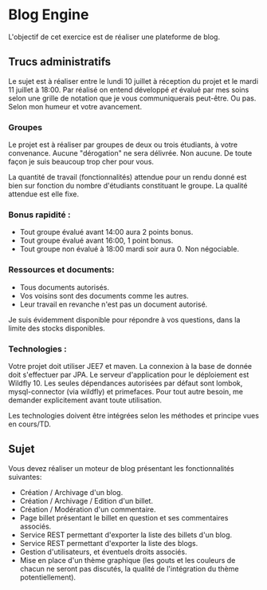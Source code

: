 # Blog Engine

L'objectif de cet exercice est de réaliser une plateforme de blog.

## Trucs administratifs

Le sujet est à réaliser entre le lundi 10 juillet à réception du projet et le mardi 11 juillet à 18:00. Par réalisé on entend développé *et* évalué par mes soins selon une grille de notation que je vous communiquerais peut-être. Ou pas. Selon mon humeur et votre avancement.

### Groupes

Le projet est à réaliser par groupes de deux ou trois étudiants, à votre convenance. Aucune "dérogation" ne sera délivrée. Non aucune. De toute façon je suis beaucoup trop cher pour vous.

La quantité de travail (fonctionnalités) attendue pour un rendu donné est bien sur fonction du nombre d'étudiants constituant le groupe. La qualité attendue est elle fixe.

### Bonus rapidité :

* Tout groupe évalué avant 14:00 aura 2 points bonus.
* Tout groupe évalué avant 16:00, 1 point bonus.
* Tout groupe non évalué à 18:00 mardi soir aura 0. Non négociable.

### Ressources et documents:

* Tous documents autorisés.
* Vos voisins sont des documents comme les autres.
* Leur travail en revanche n'est pas un document autorisé.

Je suis évidemment disponible pour répondre à vos questions, dans la limite des stocks disponibles.


### Technologies :

Votre projet doit utiliser JEE7 et maven. La connexion à la base de donnée doit s'effectuer par JPA. Le serveur d'application pour le déploiement est Wildfly 10.
Les seules dépendances autorisées par défaut sont lombok, mysql-connector (via wildfly) et primefaces. Pour tout autre besoin, me demander explicitement avant toute utilisation.

Les technologies doivent être intégrées selon les méthodes et principe vues en cours/TD.

## Sujet

Vous devez réaliser un moteur de blog présentant les fonctionnalités suivantes:

* Création / Archivage d'un blog.
* Création / Archivage / Edition d'un billet.
* Création / Modération d'un commentaire.
* Page billet présentant le billet en question et ses commentaires associés.
* Service REST permettant d'exporter la liste des billets d'un blog.
* Service REST permettant d'exporter la liste des blogs.
* Gestion d'utilisateurs, et éventuels droits associés.
* Mise en place d'un thème graphique (les gouts et les couleurs de chacun ne seront pas discutés, la qualité de l'intégration du thème potentiellement).

